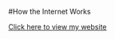 #How the Internet Works

[Click here to view my website]( https://akadiyala12.github.io/HowtheInternetWorks/)